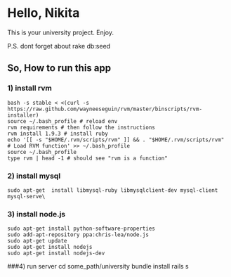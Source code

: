 Hello, Nikita
=============

This is your university project. Enjoy.

P.S. dont forget about
    rake db:seed


So, How to run this app
-----------------------


### 1) install rvm
    bash -s stable < <(curl -s https://raw.github.com/wayneeseguin/rvm/master/binscripts/rvm-installer)
    source ~/.bash_profile # reload env
    rvm requirements # then follow the instructions
    rvm install 1.9.3 # install ruby
    echo '[[ -s "$HOME/.rvm/scripts/rvm" ]] && . "$HOME/.rvm/scripts/rvm" # Load RVM function' >> ~/.bash_profile
    source ~/.bash_profile
    type rvm | head -1 # should see "rvm is a function"


### 2) install mysql
    sudo apt-get  install libmysql-ruby libmysqlclient-dev mysql-client mysql-serve\


### 3) install node.js
    sudo apt-get install python-software-properties
    sudo add-apt-repository ppa:chris-lea/node.js
    sudo apt-get update
    sudo apt-get install nodejs
    sudo apt-get install nodejs-dev


###4) run server
    cd some_path/university
    bundle install
    rails s